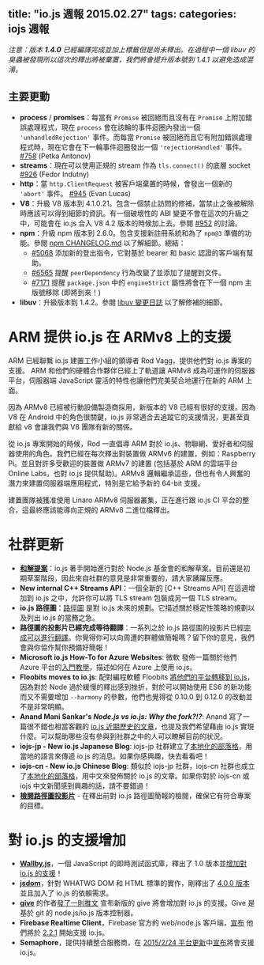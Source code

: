 title: "io.js 週報 2015.02.27"
tags:
categories: iojs 週報
---

_注意：版本 **1.4.0** 已經編譯完成並加上標籤但是尚未釋出。在過程中一個 libuv 的臭蟲被發現所以這次的釋出將被棄置，我們將會提升版本號到 1.4.1 以避免造成混淆。_

## 主要更動

* **process** / **promises**：每當有 `Promise` 被回絕而且沒有在 `Promise` 上附加錯誤處理程式，現在 `process` 會在該輪的事件迴圈內發出一個 `'unhandledRejection'` 事件。而每當 `Promise` 被回絕而且它有附加錯誤處理程式時，現在它會在下一輪事件迴圈發出一個 `'rejectionHandled'` 事件。  [#758](https://github.com/iojs/io.js/pull/758) (Petka Antonov)
* **streams**：現在可以使用正規的 stream 作為 `tls.connect()` 的底層 socket [#926](https://github.com/iojs/io.js/pull/926) (Fedor Indutny)
* **http**：當 `http.ClientRequest` 被客戶端棄置的時候，會發出一個新的 `'abort'` 事件。 [#945](https://github.com/iojs/io.js/pull/945) (Evan Lucas)
* **V8**：升級 V8 版本到 4.1.0.21。包含一個禁止訪問的修補，當禁止之後被解除時應該可以得到細節的資訊。有一個破壞性的 ABI 變更不會在這次的升級之中，可能會在 io.js 合入 V8 4.2 版本的時候加上去。參閱 [#952](https://github.com/iojs/io.js/pull/952) 的討論。
* **npm**：升級 npm 版本到 2.6.0。包含支援新註冊系統和為了 `npm@3` 準備的功能。參閱 [npm CHANGELOG.md](https://github.com/npm/npm/blob/master/CHANGELOG.md#v260-2015-02-12) 以了解細節。總結：
  * [#5068](https://github.com/npm/npm/issues/5068) 添加新的登出指令，它對基於 bearer 和 basic 認證的客戶端有幫助。
  * [#6565](https://github.com/npm/npm/issues/6565) 提醒 `peerDependency` 行為改變了並添加了提醒到文件。
  * [#7171](https://github.com/npm/npm/issues/7171) 提醒 `package.json` 中的 `engineStrict` 屬性將會在下一個 npm 主版號移除 (即將到來！)
* **libuv**：升級版本到 1.4.2。參閱 [libuv 變更日誌](https://github.com/libuv/libuv/blob/v1.x/ChangeLog) 以了解修補的細節。

# ARM 提供 io.js 在 ARMv8 上的支援

ARM 已經聯繫 io.js 建置工作小組的領導者 Rod Vagg，提供他們對 io.js 專案的支援。 ARM 和他們的硬體合作夥伴已經上了軌道讓 ARMv8 成為可運作的伺服器平台，伺服器端 JavaScript 靈活的特性也讓他們完美契合地運行在新的 ARM 上面。

因為 ARMv8 已經被行動設備製造商採用，新版本的 V8 已經有很好的支援。因為 V8 在 Android 中的角色很關鍵，io.js 非常適合去追蹤它的支援情況，更甚至貢獻給 v8 會讓我們與 V8 團隊有新的關係。

從 io.js 專案開始的時候，Rod 一直倡導 ARM 對於 io.js、物聯網、愛好者和伺服器使用的角色。我們已經在每次釋出對裝置做 ARMv6 的建置，例如：Raspberry Pi。並且對許多受歡迎的裝置做 ARMv7 的建置 (包括基於 ARM 的雲端平台 Online Labs，也對 io.js 提供幫助)。ARMv8 邏輯繼承這些，但也有令人興奮的潛力來建置伺服器端應用程式，特別是它給予新的 64-bit 支援。

建置團隊被獲准使用 Linaro ARMv8 伺服器叢集，正在進行跟 io.js CI 平台的整合，這最終應該能導向正規的 ARMv8 二進位檔釋出。

# 社群更新

* [**和解提案**](https://github.com/iojs/io.js/issues/978)：io.js 著手開始進行對於 Node.js 基金會的和解草案。目前還是初期草案階段，因此來自社群的意見是非常重要的，請大家踴躍反應。
* **New internal C++ Streams API**：一個全新的 [C++ Streams API] 在這週增加到 io.js 之中，允許你可以將 TLS stream 包裝成另一個 TLS stream。
* **io.js 路徑圖**：[路徑圖](https://github.com/iojs/io.js/blob/v1.x/ROADMAP.md) 是對 io.js 未來的規劃。它描述關於穩定性策略的規劃以及列出 io.js 的當務之急。
* **路徑圖的投影片已經完成等待翻譯**：一系列之於 io.js 路徑圖的投影片已經[完成可以進行翻譯](https://github.com/iojs/roadmap/issues/18)。你覺得你可以向周遭的群體做簡報嗎？留下你的意見，我們會與你協作幫你預備好簡報！
* **Microsoft io.js How-To for Azure Websites**: 微軟 發佈一篇關於他們 Azure 平台的[入門教學](http://azure.microsoft.com/en-us/documentation/articles/web-sites-nodejs-iojs/)，描述如何在 Azure 上使用 io.js。
* **Floobits moves to io.js**: 配對編程軟體 Floobits [將他們的平台轉移到 io.js](https://news.floobits.com/2015/02/23/on-moving-to-io.js/)，因為對於 Node 過於緩慢的釋出感到挫折，對於可以開始使用 ES6 的新功能而又不需要增加 `--harmony` 的參數，他們也覺得從 0.10.0 到 0.12.0 的改動並不是非常明顯。
* **Anand Mani Sankar's _Node.js vs io.js: Why the fork?!?_**: Anand 寫了一篇很不錯也相當客觀的 [io.js 近期歷史的文章](http://anandmanisankar.com/posts/nodejs-iojs-why-the-fork/#.VO82hE60PVw.twitter)，也提及我們希望藉由 io.js 實現什麼。可以幫助哪些沒有參與到社群之中的人可以瞭解目前的狀況。
* **iojs-jp - New io.js Japanese Blog**: iojs-jp 社群建立了[本地化的部落格](http://blog.iojs.jp/)，用當地的語言來傳遞  io.js 的消息。如果你感興趣，快去看看吧！
* **iojs-cn - New io.js Chinese Blog**: 類似於 iojs-jp 社群，iojs-cn 社群也成立了[本地化的部落格](http://cn.iojs.org/)，用中文來發佈關於 io.js 的文章。如果你對於 iojs-cn 或 iojs 中文新聞感到興趣的話，請不要錯過！
* **[檢閱路徑圖投影片](https://www.youtube.com/watch?v=etI_UD4wXlo)** - 在釋出前對 io.js 路徑圖簡報的檢閱，確保它有符合專案的目標。

# 對 io.js 的支援增加
* **[Wallby.js](http://wallabyjs.com/)**，一個 JavaScript 的即時測試函式庫，釋出了 1.0 版本並[增加對 io.js 的支援](http://dm.gl/2015/02/23/wallaby-version-one/)！
* **[jsdom](https://github.com/tmpvar/jsdom)**，針對 WHATWG DOM 和 HTML 標準的實作，剛釋出了 [4.0.0 版本](https://github.com/tmpvar/jsdom/blob/master/Changelog.md#400) 並且加入了 io.js 的依賴需求。
* **[give](https://github.com/mmalecki/give)** 的作者[發了一則推文](https://twitter.com/maciejmalecki/status/569629100215816192) 宣布新版的 give 將會增加對 io.js 的支援。Give 是基於 git 的 node.js/io.js 版本控制器。
* **Firebase Realtime Client**，Firebase 官方的 web/node.js 客戶端，[宣布](https://twitter.com/FirebaseRelease/status/570000737343647744) 他們將於 [2.2.1](https://www.firebase.com/docs/web/changelog.html#section-realtime-client) 開始支援 io.js。
* **Semaphore**，提供持續整合服務商，在 [2015/2/24 平台更新](https://semaphoreapp.com/blog/2015/02/17/platform-update-on-february-24th.html?utm_source=twitter&utm_medium=social&utm_content=platform_update_launch&utm_campaign=platformupdate)中[宣布](https://twitter.com/semaphoreapp/status/570987355005431809)將會支援 io.js。
